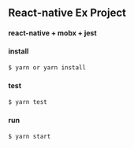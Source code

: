 ## React-native Ex Project

#### react-native + mobx + jest

#### install
```bash
$ yarn or yarn install
```

#### test
```bash
$ yarn test
```

#### run
```bash
$ yarn start
```

